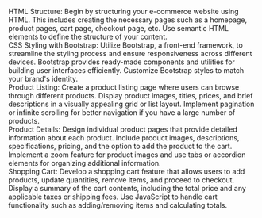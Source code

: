 
HTML Structure: Begin by structuring your e-commerce website using HTML. This includes creating the necessary pages such as a homepage, product pages, cart page, checkout page, etc. Use semantic HTML elements to define the structure of your content.<br>
CSS Styling with Bootstrap: Utilize Bootstrap, a front-end framework, to streamline the styling process and ensure responsiveness across different devices. Bootstrap provides ready-made components and utilities for building user interfaces efficiently. Customize Bootstrap styles to match your brand's identity.<br>
Product Listing: Create a product listing page where users can browse through different products. Display product images, titles, prices, and brief descriptions in a visually appealing grid or list layout. Implement pagination or infinite scrolling for better navigation if you have a large number of products.<br>
Product Details: Design individual product pages that provide detailed information about each product. Include product images, descriptions, specifications, pricing, and the option to add the product to the cart. Implement a zoom feature for product images and use tabs or accordion elements for organizing additional information.<br>
Shopping Cart: Develop a shopping cart feature that allows users to add products, update quantities, remove items, and proceed to checkout. Display a summary of the cart contents, including the total price and any applicable taxes or shipping fees. Use JavaScript to handle cart functionality such as adding/removing items and calculating totals.

